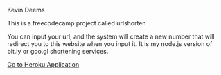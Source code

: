 Kevin Deems

This is a freecodecamp project called urlshorten

You can input your url, and the system will create a new number that will redirect you to this website when you input it. It is my node.js version of bit.ly or goo.gl shortening services.

<a href="http://fathomless-lake-15901.herokuapp.com/">Go to Heroku Application</a>
